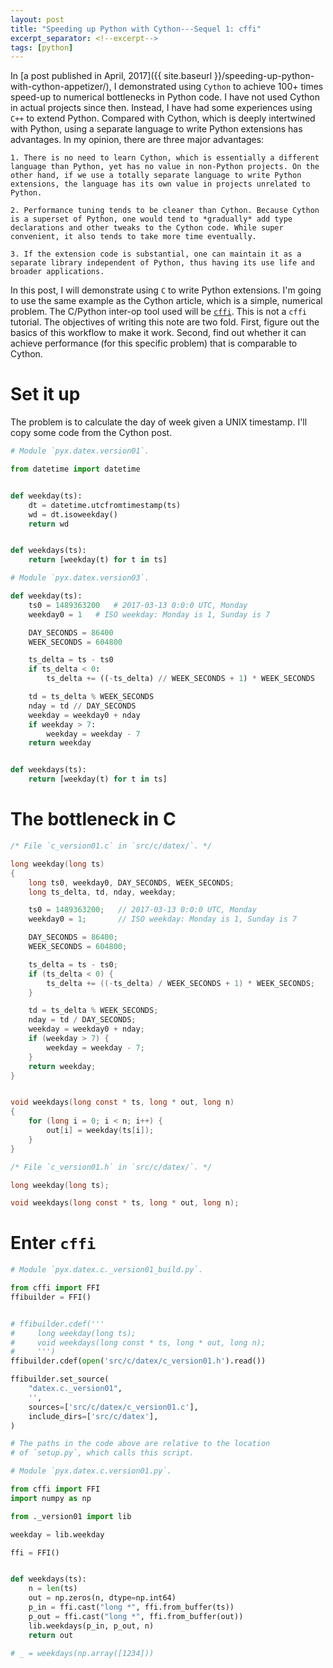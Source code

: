```yaml
---
layout: post
title: "Speeding up Python with Cython---Sequel 1: cffi"
excerpt_separator: <!--excerpt-->
tags: [python]
---
```


In [a post published in April, 2017]({{ site.baseurl }}/speeding-up-python-with-cython-appetizer/), I demonstrated using `Cython` to achieve 100+ times speed-up to numerical bottlenecks in Python code. I have not used Cython in actual projects since then. Instead, I have had some experiences using `C++` to extend Python. Compared with Cython, which is deeply intertwined with Python, using a separate language to write Python extensions has advantages. <!--excerpt-->
In my opinion, there are three major advantages:

    1. There is no need to learn Cython, which is essentially a different language than Python, yet has no value in non-Python projects. On the other hand, if we use a totally separate language to write Python extensions, the language has its own value in projects unrelated to Python.
    
    2. Performance tuning tends to be cleaner than Cython. Because Cython is a superset of Python, one would tend to *gradually* add type declarations and other tweaks to the Cython code. While super convenient, it also tends to take more time eventually.

    3. If the extension code is substantial, one can maintain it as a separate library independent of Python, thus having its use life and broader applications.

In this post, I will demonstrate using `C` to write Python extensions.
I'm going to use the same example as the Cython article, which is a simple, numerical problem. The C/Python inter-op tool used will be 
[`cffi`](https://cffi.readthedocs.io/en/latest/#).
This is not a `cffi` tutorial.
The objectives of writing this note are two fold.
First, figure out the basics of this workflow to make it work.
Second, find out whether it can achieve performance (for this specific problem) that is comparable to Cython.

# Set it up

The problem is to calculate the day of week given a UNIX timestamp.
I'll copy some code from the Cython post.

```python
# Module `pyx.datex.version01`.

from datetime import datetime


def weekday(ts):
    dt = datetime.utcfromtimestamp(ts)
    wd = dt.isoweekday()
    return wd


def weekdays(ts):
    return [weekday(t) for t in ts] 
```

```python
# Module `pyx.datex.version03`.

def weekday(ts):
    ts0 = 1489363200   # 2017-03-13 0:0:0 UTC, Monday
    weekday0 = 1   # ISO weekday: Monday is 1, Sunday is 7

    DAY_SECONDS = 86400
    WEEK_SECONDS = 604800

    ts_delta = ts - ts0
    if ts_delta < 0:
        ts_delta += ((-ts_delta) // WEEK_SECONDS + 1) * WEEK_SECONDS

    td = ts_delta % WEEK_SECONDS
    nday = td // DAY_SECONDS
    weekday = weekday0 + nday
    if weekday > 7:
        weekday = weekday - 7
    return weekday


def weekdays(ts):
    return [weekday(t) for t in ts]
```

# The bottleneck in C

```c
/* File `c_version01.c` in `src/c/datex/`. */

long weekday(long ts) 
{
    long ts0, weekday0, DAY_SECONDS, WEEK_SECONDS;
    long ts_delta, td, nday, weekday;

    ts0 = 1489363200;   // 2017-03-13 0:0:0 UTC, Monday
    weekday0 = 1;       // ISO weekday: Monday is 1, Sunday is 7

    DAY_SECONDS = 86400;
    WEEK_SECONDS = 604800;

    ts_delta = ts - ts0;
    if (ts_delta < 0) {
        ts_delta += ((-ts_delta) / WEEK_SECONDS + 1) * WEEK_SECONDS;
    }

    td = ts_delta % WEEK_SECONDS;
    nday = td / DAY_SECONDS;
    weekday = weekday0 + nday;
    if (weekday > 7) {
        weekday = weekday - 7;
    }
    return weekday;
}


void weekdays(long const * ts, long * out, long n)
{
    for (long i = 0; i < n; i++) {
        out[i] = weekday(ts[i]);
    }
}
```

```c
/* File `c_version01.h` in `src/c/datex/`. */

long weekday(long ts);

void weekdays(long const * ts, long * out, long n);
```

# Enter `cffi`

```python
# Module `pyx.datex.c._version01_build.py`.

from cffi import FFI
ffibuilder = FFI()


# ffibuilder.cdef('''
#     long weekday(long ts);
#     void weekdays(long const * ts, long * out, long n);
#     ''')
ffibuilder.cdef(open('src/c/datex/c_version01.h').read())

ffibuilder.set_source(
    "datex.c._version01",
    '',
    sources=['src/c/datex/c_version01.c'],
    include_dirs=['src/c/datex'],
)

# The paths in the code above are relative to the location
# of `setup.py`, which calls this script.
```

```python
# Module `pyx.datex.c.version01.py`.

from cffi import FFI
import numpy as np

from ._version01 import lib

weekday = lib.weekday

ffi = FFI()


def weekdays(ts):
    n = len(ts)
    out = np.zeros(n, dtype=np.int64)
    p_in = ffi.cast("long *", ffi.from_buffer(ts))
    p_out = ffi.cast("long *", ffi.from_buffer(out))
    lib.weekdays(p_in, p_out, n)
    return out

# _ = weekdays(np.array([1234]))
```